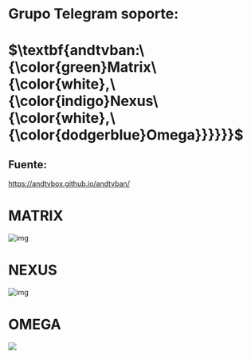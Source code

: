 # Grupo Telegram soporte: 
# $\textbf{andtvban:\ {\color{green}Matrix\ {\color{white},\ {\color{indigo}Nexus\ {\color{white},\ {\color{dodgerblue}Omega}}}}}}$

## Fuente: 
https://andtvbox.github.io/andtvban/

# MATRIX
![img](https://i.imgur.com/PfZUhyc.png)

# NEXUS
![img](https://i.imgur.com/cmvc0gK.png)

<h1 align="left"> OMEGA </h1>
<p align="left">
<img src="https://img.shields.io/badge/STATUS-EN%20DESAROLLO-green">
</p>
